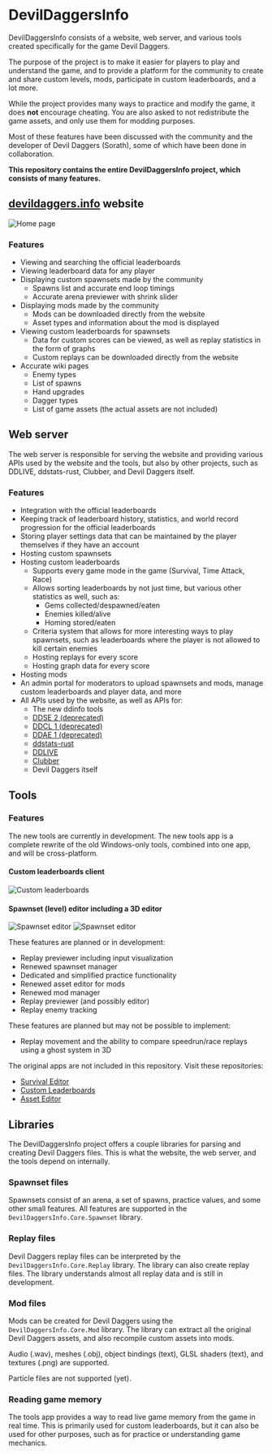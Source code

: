 # DevilDaggersInfo

DevilDaggersInfo consists of a website, web server, and various tools created specifically for the game Devil Daggers.

The purpose of the project is to make it easier for players to play and understand the game, and to provide a platform for the community to create and share custom levels, mods, participate in custom leaderboards, and a lot more.

While the project provides many ways to practice and modify the game, it does **not** encourage cheating. You are also asked to not redistribute the game assets, and only use them for modding purposes.

Most of these features have been discussed with the community and the developer of Devil Daggers (Sorath), some of which have been done in collaboration.

**This repository contains the entire DevilDaggersInfo project, which consists of many features.**

## [devildaggers.info](https://devildaggers.info/) website

![Home page](images/home-page.png)

### Features

- Viewing and searching the official leaderboards
- Viewing leaderboard data for any player
- Displaying custom spawnsets made by the community
  - Spawns list and accurate end loop timings
  - Accurate arena previewer with shrink slider
- Displaying mods made by the community
  - Mods can be downloaded directly from the website
  - Asset types and information about the mod is displayed
- Viewing custom leaderboards for spawnsets
  - Data for custom scores can be viewed, as well as replay statistics in the form of graphs
  - Custom replays can be downloaded directly from the website
- Accurate wiki pages
  - Enemy types
  - List of spawns
  - Hand upgrades
  - Dagger types
  - List of game assets (the actual assets are not included)

## Web server

The web server is responsible for serving the website and providing various APIs used by the website and the tools, but also by other projects, such as DDLIVE, ddstats-rust, Clubber, and Devil Daggers itself.

### Features

- Integration with the official leaderboards
- Keeping track of leaderboard history, statistics, and world record progression for the official leaderboards
- Storing player settings data that can be maintained by the player themselves if they have an account
- Hosting custom spawnsets
- Hosting custom leaderboards
  - Supports every game mode in the game (Survival, Time Attack, Race)
  - Allows sorting leaderboards by not just time, but various other statistics as well, such as:
    - Gems collected/despawned/eaten
    - Enemies killed/alive
    - Homing stored/eaten
  - Criteria system that allows for more interesting ways to play spawnsets, such as leaderboards where the player is not allowed to kill certain enemies
  - Hosting replays for every score
  - Hosting graph data for every score
- Hosting mods
- An admin portal for moderators to upload spawnsets and mods, manage custom leaderboards and player data, and more
- All APIs used by the website, as well as APIs for:
  - The new ddinfo tools
  - [DDSE 2 (deprecated)](https://github.com/NoahStolk/DevilDaggersSurvivalEditor)
  - [DDCL 1 (deprecated)](https://github.com/NoahStolk/DevilDaggersCustomLeaderboards)
  - [DDAE 1 (deprecated)](https://github.com/NoahStolk/DevilDaggersAssetEditor)
  - [ddstats-rust](https://github.com/lsaa/ddstats-rust)
  - [DDLIVE](https://github.com/rotisseriechicken/DDLIVE)
  - [Clubber](https://github.com/Spoertm/Clubber)
  - Devil Daggers itself

## Tools

### Features

The new tools are currently in development. The new tools app is a complete rewrite of the old Windows-only tools, combined into one app, and will be cross-platform.

#### Custom leaderboards client

![Custom leaderboards](images/custom-leaderboards.png)

#### Spawnset (level) editor including a 3D editor

![Spawnset editor](images/spawnset-editor-1.png)
![Spawnset editor](images/spawnset-editor-2.png)

These features are planned or in development:

- Replay previewer including input visualization
- Renewed spawnset manager
- Dedicated and simplified practice functionality
- Renewed asset editor for mods
- Renewed mod manager
- Replay previewer (and possibly editor)
- Replay enemy tracking

These features are planned but may not be possible to implement:

- Replay movement and the ability to compare speedrun/race replays using a ghost system in 3D

The original apps are not included in this repository. Visit these repositories:

- [Survival Editor](https://github.com/NoahStolk/DevilDaggersSurvivalEditor)
- [Custom Leaderboards](https://github.com/NoahStolk/DevilDaggersCustomLeaderboards)
- [Asset Editor](https://github.com/NoahStolk/DevilDaggersAssetEditor)

## Libraries

The DevilDaggersInfo project offers a couple libraries for parsing and creating Devil Daggers files. This is what the website, the web server, and the tools depend on internally.

### Spawnset files

Spawnsets consist of an arena, a set of spawns, practice values, and some other small features. All features are supported in the `DevilDaggersInfo.Core.Spawnset` library.

### Replay files

Devil Daggers replay files can be interpreted by the `DevilDaggersInfo.Core.Replay` library. The library can also create replay files. The library understands almost all replay data and is still in development.

### Mod files

Mods can be created for Devil Daggers using the `DevilDaggersInfo.Core.Mod` library. The library can extract all the original Devil Daggers assets, and also recompile custom assets into mods.

Audio (.wav), meshes (.obj), object bindings (text), GLSL shaders (text), and textures (.png) are supported.

Particle files are not supported (yet).

### Reading game memory

The tools app provides a way to read live game memory from the game in real time. This is primarily used for custom leaderboards, but it can also be used for other purposes, such as for practice or understanding game mechanics.
